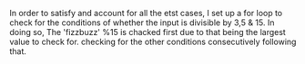 In order to satisfy and account for all the etst cases, I set up a for loop to check for the conditions of whether the input is divisible by 3,5 & 15. In doing so, The 'fizzbuzz' %15 is chacked first due to that being the largest value to check for. checking for the other conditions consecutively following that.